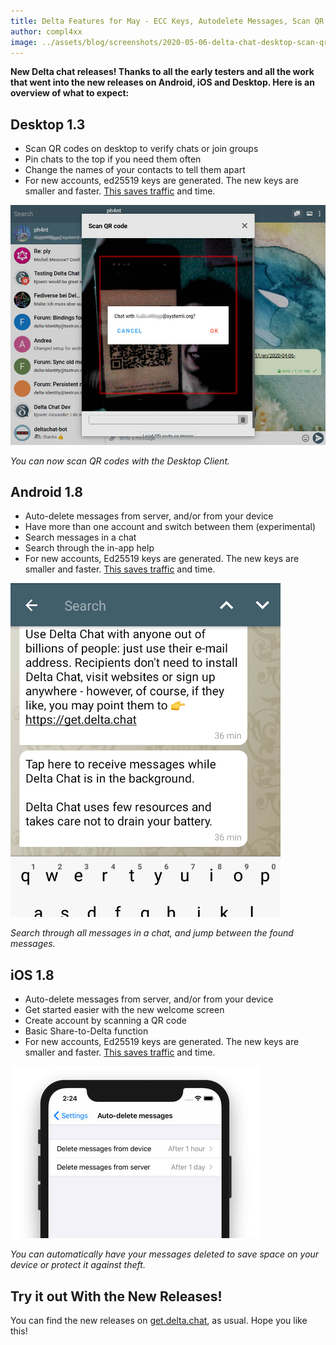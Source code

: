 ```yaml
---
title: Delta Features for May - ECC Keys, Autodelete Messages, Scan QR Codes With Desktop
author: compl4xx
image: ../assets/blog/screenshots/2020-05-06-delta-chat-desktop-scan-qr-code.jpg
---
```


**New Delta chat releases! Thanks to all the early testers and all the work
that went into the new releases on Android, iOS and Desktop. Here is an
overview of what to expect:**

## Desktop 1.3

- Scan QR codes on desktop to verify chats or join groups
- Pin chats to the top if you need them often
- Change the names of your contacts to tell them apart
- For new accounts, ed25519 keys are generated. The new keys are smaller and faster. [This saves traffic](https://delta.chat/en/2020-03-11-reduced-message-size) and time.

![A Screenshot of the Delta Chat Desktop Client, scanning a QR code.](../assets/blog/screenshots/2020-05-06-delta-chat-desktop-scan-qr-code.jpg)

*You can now scan QR codes with the Desktop Client.*

## Android 1.8

- Auto-delete messages from server, and/or from your device
- Have more than one account and switch between them (experimental)
- Search messages in a chat
- Search through the in-app help
- For new accounts, Ed25519 keys are generated. The new keys are smaller and faster. [This saves traffic](https://delta.chat/en/2020-03-11-reduced-message-size) and time.

![Search through chats in the Android App](../assets/blog/screenshots/2020-05-06-delta-chat-android-chat-search.png)

*Search through all messages in a chat, and jump between the found messages.*

## iOS 1.8

- Auto-delete messages from server, and/or from your device
- Get started easier with the new welcome screen
- Create account by scanning a QR code
- Basic Share-to-Delta function
- For new accounts, Ed25519 keys are generated. The new keys are smaller and faster. [This saves traffic](https://delta.chat/en/2020-03-11-reduced-message-size) and time.

![Delete Messages Automatically on iOS and Android.](../assets/blog/screenshots/2020-05-06-delta-chat-ios-autodelete.jpg)

*You can automatically have your messages deleted to save space on your device or protect it against theft.*

## Try it out With the New Releases!

You can find the new releases on [get.delta.chat](https://get.delta.chat), as usual.
Hope you like this!
